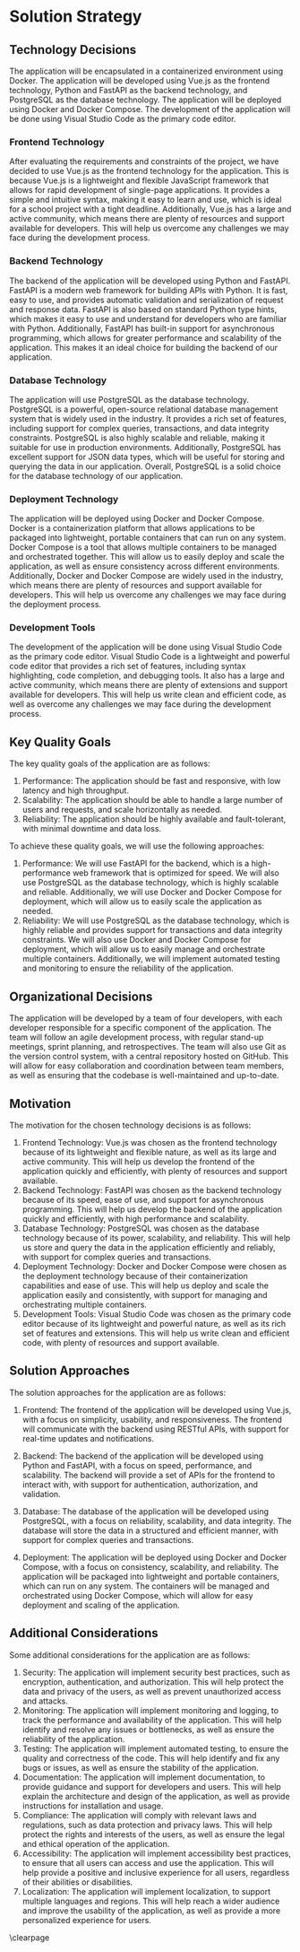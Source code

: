 # Solution Strategy

## Technology Decisions

The application will be encapsulated in a containerized environment using Docker. The application will be developed using Vue.js as the frontend technology, Python and FastAPI as the backend technology, and PostgreSQL as the database technology. The application will be deployed using Docker and Docker Compose. The development of the application will be done using Visual Studio Code as the primary code editor.

### Frontend Technology

After evaluating the requirements and constraints of the project, we have decided to use Vue.js as the frontend technology for the application. This is because Vue.js is a lightweight and flexible JavaScript framework that allows for rapid development of single-page applications. It provides a simple and intuitive syntax, making it easy to learn and use, which is ideal for a school project with a tight deadline. Additionally, Vue.js has a large and active community, which means there are plenty of resources and support available for developers. This will help us overcome any challenges we may face during the development process.

### Backend Technology

The backend of the application will be developed using Python and FastAPI. FastAPI is a modern web framework for building APIs with Python. It is fast, easy to use, and provides automatic validation and serialization of request and response data. FastAPI is also based on standard Python type hints, which makes it easy to use and understand for developers who are familiar with Python. Additionally, FastAPI has built-in support for asynchronous programming, which allows for greater performance and scalability of the application. This makes it an ideal choice for building the backend of our application.

### Database Technology

The application will use PostgreSQL as the database technology. PostgreSQL is a powerful, open-source relational database management system that is widely used in the industry. It provides a rich set of features, including support for complex queries, transactions, and data integrity constraints. PostgreSQL is also highly scalable and reliable, making it suitable for use in production environments. Additionally, PostgreSQL has excellent support for JSON data types, which will be useful for storing and querying the data in our application. Overall, PostgreSQL is a solid choice for the database technology of our application.

### Deployment Technology

The application will be deployed using Docker and Docker Compose. Docker is a containerization platform that allows applications to be packaged into lightweight, portable containers that can run on any system. Docker Compose is a tool that allows multiple containers to be managed and orchestrated together. This will allow us to easily deploy and scale the application, as well as ensure consistency across different environments. Additionally, Docker and Docker Compose are widely used in the industry, which means there are plenty of resources and support available for developers. This will help us overcome any challenges we may face during the deployment process.

### Development Tools

The development of the application will be done using Visual Studio Code as the primary code editor. Visual Studio Code is a lightweight and powerful code editor that provides a rich set of features, including syntax highlighting, code completion, and debugging tools. It also has a large and active community, which means there are plenty of extensions and support available for developers. This will help us write clean and efficient code, as well as overcome any challenges we may face during the development process.

## Key Quality Goals

The key quality goals of the application are as follows:

1. Performance: The application should be fast and responsive, with low latency and high throughput.
2. Scalability: The application should be able to handle a large number of users and requests, and scale horizontally as needed.
3. Reliability: The application should be highly available and fault-tolerant, with minimal downtime and data loss.

To achieve these quality goals, we will use the following approaches:

1. Performance: We will use FastAPI for the backend, which is a high-performance web framework that is optimized for speed. We will also use PostgreSQL as the database technology, which is highly scalable and reliable. Additionally, we will use Docker and Docker Compose for deployment, which will allow us to easily scale the application as needed.
2. Reliability: We will use PostgreSQL as the database technology, which is highly reliable and provides support for transactions and data integrity constraints. We will also use Docker and Docker Compose for deployment, which will allow us to easily manage and orchestrate multiple containers. Additionally, we will implement automated testing and monitoring to ensure the reliability of the application.

## Organizational Decisions

The application will be developed by a team of four developers, with each developer responsible for a specific component of the application. The team will follow an agile development process, with regular stand-up meetings, sprint planning, and retrospectives. The team will also use Git as the version control system, with a central repository hosted on GitHub. This will allow for easy collaboration and coordination between team members, as well as ensuring that the codebase is well-maintained and up-to-date.

## Motivation

The motivation for the chosen technology decisions is as follows:

1. Frontend Technology: Vue.js was chosen as the frontend technology because of its lightweight and flexible nature, as well as its large and active community. This will help us develop the frontend of the application quickly and efficiently, with plenty of resources and support available.
2. Backend Technology: FastAPI was chosen as the backend technology because of its speed, ease of use, and support for asynchronous programming. This will help us develop the backend of the application quickly and efficiently, with high performance and scalability.
3. Database Technology: PostgreSQL was chosen as the database technology because of its power, scalability, and reliability. This will help us store and query the data in the application efficiently and reliably, with support for complex queries and transactions.
4. Deployment Technology: Docker and Docker Compose were chosen as the deployment technology because of their containerization capabilities and ease of use. This will help us deploy and scale the application easily and consistently, with support for managing and orchestrating multiple containers.
5. Development Tools: Visual Studio Code was chosen as the primary code editor because of its lightweight and powerful nature, as well as its rich set of features and extensions. This will help us write clean and efficient code, with plenty of resources and support available.

## Solution Approaches

The solution approaches for the application are as follows:

1. Frontend: The frontend of the application will be developed using Vue.js, with a focus on simplicity, usability, and responsiveness. The frontend will communicate with the backend using RESTful APIs, with support for real-time updates and notifications.

2. Backend: The backend of the application will be developed using Python and FastAPI, with a focus on speed, performance, and scalability. The backend will provide a set of APIs for the frontend to interact with, with support for authentication, authorization, and validation.
3. Database: The database of the application will be developed using PostgreSQL, with a focus on reliability, scalability, and data integrity. The database will store the data in a structured and efficient manner, with support for complex queries and transactions.
4. Deployment: The application will be deployed using Docker and Docker Compose, with a focus on consistency, scalability, and reliability. The application will be packaged into lightweight and portable containers, which can run on any system. The containers will be managed and orchestrated using Docker Compose, which will allow for easy deployment and scaling of the application.

## Additional Considerations

Some additional considerations for the application are as follows:

1. Security: The application will implement security best practices, such as encryption, authentication, and authorization. This will help protect the data and privacy of the users, as well as prevent unauthorized access and attacks.
2. Monitoring: The application will implement monitoring and logging, to track the performance and availability of the application. This will help identify and resolve any issues or bottlenecks, as well as ensure the reliability of the application.
3. Testing: The application will implement automated testing, to ensure the quality and correctness of the code. This will help identify and fix any bugs or issues, as well as ensure the stability of the application.
4. Documentation: The application will implement documentation, to provide guidance and support for developers and users. This will help explain the architecture and design of the application, as well as provide instructions for installation and usage.
5. Compliance: The application will comply with relevant laws and regulations, such as data protection and privacy laws. This will help protect the rights and interests of the users, as well as ensure the legal and ethical operation of the application.
6. Accessibility: The application will implement accessibility best practices, to ensure that all users can access and use the application. This will help provide a positive and inclusive experience for all users, regardless of their abilities or disabilities.
7. Localization: The application will implement localization, to support multiple languages and regions. This will help reach a wider audience and improve the usability of the application, as well as provide a more personalized experience for users.

\clearpage
